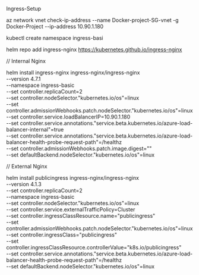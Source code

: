 Ingress-Setup


az network vnet check-ip-address --name Docker-project-SG-vnet -g Docker-Project --ip-address 10.90.1.180


kubectl create namespace ingress-basi

helm repo add ingress-nginx https://kubernetes.github.io/ingress-nginx


// Internal Nginx 

  helm install ingress-nginx ingress-nginx/ingress-nginx \
    --version 4.7.1 \
    --namespace ingress-basic \
    --set controller.replicaCount=2 \
    --set controller.nodeSelector."kubernetes\.io/os"=linux \
    --set controller.admissionWebhooks.patch.nodeSelector."kubernetes\.io/os"=linux \
    --set controller.service.loadBalancerIP=10.90.1.180 \
    --set controller.service.annotations."service\.beta\.kubernetes\.io/azure-load-balancer-internal"=true \
    --set controller.service.annotations."service\.beta\.kubernetes\.io/azure-load-balancer-health-probe-request-path"=/healthz \
    --set controller.admissionWebhooks.patch.image.digest="" \
    --set defaultBackend.nodeSelector."kubernetes\.io/os"=linux


// External Nginx 

helm install publicingress ingress-nginx/ingress-nginx \
  --version 4.1.3 \
  --set controller.replicaCount=2 \
  --namespace ingress-basic \
  --set controller.nodeSelector."kubernetes\.io/os"=linux \
  --set controller.service.externalTrafficPolicy=Cluster \
  --set controller.ingressClassResource.name="publicingress" \
  --set controller.admissionWebhooks.patch.nodeSelector."kubernetes\.io/os"=linux \
  --set controller.ingressClass="publicingress" \
  --set controller.ingressClassResource.controllerValue="k8s.io/publicingress" \
  --set controller.service.annotations."service\.beta\.kubernetes\.io/azure-load-balancer-health-probe-request-path"=/healthz \
  --set defaultBackend.nodeSelector."kubernetes\.io/os"=linux